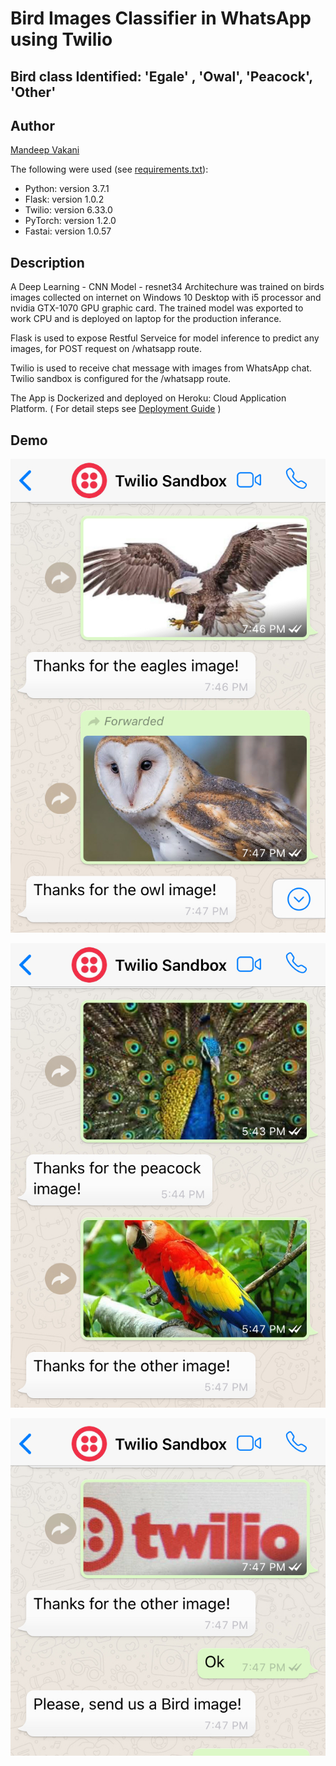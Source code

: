 # Bird Images Classifier in WhatsApp using Twilio
## Bird class Identified:  'Egale' , 'Owal', 'Peacock', 'Other'

## Author	

[Mandeep Vakani](https://www.linkedin.com/in/mandeepvakani/)

The following were used (see [requirements.txt](requirements.txt)):    

- Python:  version 3.7.1
- Flask:  version 1.0.2
- Twilio: version 6.33.0
- PyTorch:  version  1.2.0
- Fastai:  version 1.0.57

## Description

A Deep Learning - CNN Model - resnet34 Architechure was trained on birds images collected on internet on Windows 10 Desktop with i5 processor and nvidia GTX-1070 GPU graphic card.
The trained model was exported to work CPU and is deployed on laptop for the production inferance.

Flask is used to expose Restful Serveice for model inference to predict any images, for POST request on /whatsapp route.

Twilio is used to receive chat message with images from WhatsApp chat. Twilio sandbox is configured for the /whatsapp route.

The App is Dockerized and deployed on Heroku: Cloud Application Platform. ( For detail steps see [Deployment Guide](Deployment_Guide.md) )

## Demo

![Screen1](assets/IMG_E1962.JPG)

![Screen2](assets/IMG_E1966.JPG)

![Screen3](assets/IMG_E1963.JPG)
